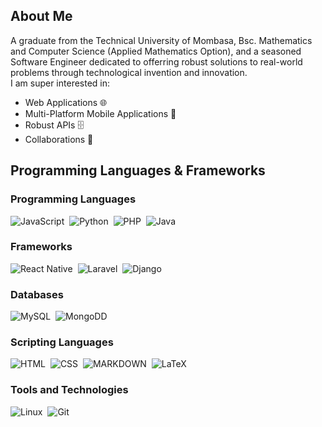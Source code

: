 ## About Me
A graduate from the Technical University of Mombasa, Bsc. Mathematics and Computer Science (Applied Mathematics Option), and a seasoned Software Engineer dedicated to offerring robust solutions to real-world problems through technological invention and innovation.<br>
I am super interested in:
- Web Applications 🌐
- Multi-Platform Mobile Applications 📱
- Robust APIs 🗄️
- Collaborations 🤝 

## Programming Languages & Frameworks
### Programming Languages
![JavaScript](https://img.shields.io/badge/JavaScript-ED8B00?style=for-the-badge&logo=javascript&logoColor=white)&nbsp;
![Python](https://img.shields.io/badge/Python-4B8BBE?style=for-the-badge&logo=python&logoColor=white)&nbsp;
![PHP](https://img.shields.io/badge/PHP-474A8A?style=for-the-badge&logo=php&logoColor=white)&nbsp;
![Java](https://img.shields.io/badge/Java-007396?style=for-the-badge&logo=java&logoColor=white)&nbsp;


### Frameworks
![React Native](https://img.shields.io/badge/React%20Native-E43C26?style=for-the-badge&logo=react&logoColor=white)&nbsp;
![Laravel](https://img.shields.io/badge/Laravel-FF2D20?style=for-the-badge&logo=laravel&logoColor=white)&nbsp;
![Django](https://img.shields.io/badge/Django-215732?style=for-the-badge&logo=django&logoColor=white)&nbsp;

### Databases
![MySQL](https://img.shields.io/badge/MySQL-00758F?style=for-the-badge&logo=mysql&logoColor=white)&nbsp;
![MongoDD](https://img.shields.io/badge/MongoDB-4DB33D?style=for-the-badge&logo=mongodb&logoColor=white)&nbsp;


### Scripting Languages
![HTML](https://img.shields.io/badge/HTML5-E43C26?style=for-the-badge&logo=html5&logoColor=white)&nbsp;
![CSS](https://img.shields.io/badge/CSS3-264DE4?style=for-the-badge&logo=css&logoColor=white)&nbsp;
![MARKDOWN](https://img.shields.io/badge/MARKDOWN-000000?style=for-the-badge&logo=markdown&logoColor=white)&nbsp;
![LaTeX](https://img.shields.io/badge/latex-%23008080.svg?style=for-the-badge&logo=latex&logoColor=white)&nbsp;


### Tools and Technologies
![Linux](https://img.shields.io/badge/Linux-FCC624?style=for-the-badge&logo=linux&logoColor=black)&nbsp;
![Git](https://img.shields.io/badge/GIT-E44C30?style=for-the-badge&logo=git&logoColor=white)&nbsp;
<!-- ![AWS](https://img.shields.io/badge/Amazon_AWS-232F3E?style=flat&logo=amazon-aws&logoColor=white)&nbsp;
![Google Cloud](https://img.shields.io/badge/Google_Cloud-4285F4?style=flat&logo=google-cloud&logoColor=white)&nbsp; -->
